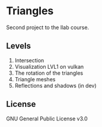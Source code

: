 # Triangles
Second project to the Ilab course.

## Levels

1. Intersection
2. Visualization LVL1 on vulkan
3. The rotation of the triangles
4. Triangle meshes
5. Reflections and shadows (in dev)

## License
GNU General Public License v3.0

